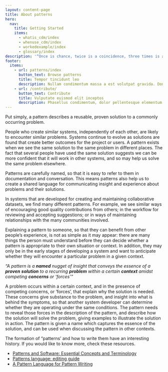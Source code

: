 ```yaml
---
layout: content-page
title: About patterns
hero:
  nav:
    title: Getting Started
    items:
      - whatis_cdm/index
      - whenuse_cdm/index
      - workedexample/index      
      - glossary/index
description: '“Once is chance, twice is a coincidence, three times is a pattern”'
footer:
  items:
    - url: patterns/index
      button_text: Browse patterns
      title: Tempor tincidunt leo
      description: Nullam condimentum massa a est volutpat gravida. Donec hendrerit orci arcu, eu fermentum arcu malesuada nec.
    - url: /contribute/
      button_text: Contribute
      title: Vulputate euismod elit inceptos
      description: Phasellus condimentum, dolor pellentesque elementum gravida, nulla lorem ullamcorper felis, quis sodales nibh tellus a magna.
---
```


Put simply, a pattern describes a reusable, proven solution to a commonly occurring problem.

People who create similar systems, independently of each other, are likely to encounter similar problems. Systems continue to evolve as solutions are found that create better outcomes for the project or users. A pattern exists when we see the same solution to the same problem in different places. The fact that several people have used the same solution suggests we can be more confident that it will work in other systems, and so may help us solve the same problem elsewhere.

Patterns are carefully named, so that it is easy to refer to them in documentation and conversation. This means patterns also help us to create a shared language for communicating insight and experience about problems and their solutions.

In systems that are developed for creating and maintaining collaborative datasets, we find many different patterns. For example, we see similar ways of encouraging good quality contributions from others; in the workflow for reviewing and accepting suggestions; or in ways of maintaining relationships with the many communities involved.

Explaining a pattern to someone, so that they can benefit from other people’s experience, is not as simple as it may appear: there are many things the person must understand before they can decide whether a pattern is appropriate to their own situation or context. In addition, they may only be in the early stages of developing a system and want to anticipate whether they will encounter a particular problem in a given context.

_“A pattern is a **named** nugget of insight that conveys the essence of a **proven** **solution** to a recurring **problem** within a certain **context** amidst competing **concerns** or ‘forces’”_

A problem occurs within a certain context, and in the presence of competing concerns, or ‘forces’, that explain why the solution is needed. These concerns give substance to the problem, and insight into what is behind the symptoms, so that another system developer can determine whether they are operating under the same conditions. The pattern needs to reveal those forces in the description of the pattern, and describe how the solution will solve the problem, giving examples to illustrate the solution in action. The pattern is given a name which captures the essence of the solution, and can be used when discussing the pattern in other contexts.

The formation of “patterns’ and how to write them have an interesting history. If you would like to know more, check these resources.



*   [Patterns and Software: Essential Concepts and Terminology](http://www.bradapp.com/docs/patterns-intro.html#PatternDefinition)
*   [Patterns language: editing guide](https://hillside.net/documents/language-of-shepherding.pdf)
*   [A Pattern Language for Pattern Writing](https://hillside.net/index.php/a-pattern-language-for-pattern-writing)
